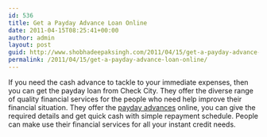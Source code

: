 ```yaml
---
id: 536
title: Get a Payday Advance Loan Online
date: 2011-04-15T08:25:41+00:00
author: admin
layout: post
guid: http://www.shobhadeepaksingh.com/2011/04/15/get-a-payday-advance-loan-online/
permalink: /2011/04/15/get-a-payday-advance-loan-online/
---
```

If you need the cash advance to tackle to your immediate expenses, then you can get the payday loan from Check City. They offer the diverse range of quality financial services for the people who need help improve their financial situation. They offer the [payday advances](http://www.checkcity.com/) online, you can give the required details and get quick cash with simple repayment schedule. People can make use their financial services for all your instant credit needs.
